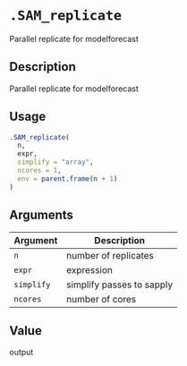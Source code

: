 # `.SAM_replicate`

Parallel replicate for modelforecast


## Description

Parallel replicate for modelforecast


## Usage

```r
.SAM_replicate(
  n,
  expr,
  simplify = "array",
  ncores = 1,
  env = parent.frame(n + 1)
)
```


## Arguments

Argument      |Description
------------- |----------------
`n`     |     number of replicates
`expr`     |     expression
`simplify`     |     simplify passes to sapply
`ncores`     |     number of cores


## Value

output


